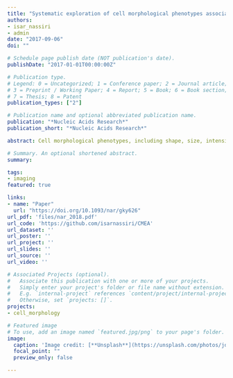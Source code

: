 ```yaml
---
title: "Systematic exploration of cell morphological phenotypes associated with a transcriptomic query"
authors:
- isar_nassiri
- admin
date: "2017-09-06"
doi: ""

# Schedule page publish date (NOT publication's date).
publishDate: "2017-01-01T00:00:00Z"

# Publication type.
# Legend: 0 = Uncategorized; 1 = Conference paper; 2 = Journal article;
# 3 = Preprint / Working Paper; 4 = Report; 5 = Book; 6 = Book section;
# 7 = Thesis; 8 = Patent
publication_types: ["2"]

# Publication name and optional abbreviated publication name.
publication: "*Nucleic Acids Research*"
publication_short: "*Nucleic Acids Research*"

abstract: Cell morphological phenotypes, including shape, size, intensity, and texture of cellular compartments have been shown to change in response to perturbation with small molecule compounds. Image-based cell profiling or cell morphological profiling has been used to associate changes of cell morphological features with alterations in cellular function and to infer molecular mechanisms of action. Recently, the Library of Integrated Network-based Cellular Signatures (LINCS) Project has measured gene expression and performed image-based cell profiling on cell lines treated with 9515 unique compounds. These data provide an opportunity to study the interdependence between transcription and cell morphology. Previous methods to investigate cell phenotypes have focused on targeting candidate genes as components of known pathways, RNAi morphological profiling, and cataloging morphological defects; however, these methods do not provide an explicit model to link transcriptomic changes with corresponding alterations in morphology. To address this, we propose a cell morphology enrichment analysis to assess the association between transcriptomic alterations and changes in cell morphology. Additionally, for a new transcriptomic query, our approach can be used to predict associated changes in cellular morphology. We demonstrate the utility of our method by applying it to cell morphological changes in a human bone osteosarcoma cell line.

# Summary. An optional shortened abstract.
summary: 

tags:
- imaging
featured: true

links:
- name: "Paper"
  url: "https://doi.org/10.1093/nar/gky626"
url_pdf: 'files/nar_2018.pdf'
url_code: 'https://github.com/isarnassiri/CMEA'
url_dataset: ''
url_poster: ''
url_project: ''
url_slides: ''
url_source: ''
url_video: ''

# Associated Projects (optional).
#   Associate this publication with one or more of your projects.
#   Simply enter your project's folder or file name without extension.
#   E.g. `internal-project` references `content/project/internal-project/index.md`.
#   Otherwise, set `projects: []`.
projects:
- cell_morphology

# Featured image
# To use, add an image named `featured.jpg/png` to your page's folder. 
image:
  caption: 'Image credit: [**Unsplash**](https://unsplash.com/photos/jdD8gXaTZsc)'
  focal_point: ""
  preview_only: false

---
```



